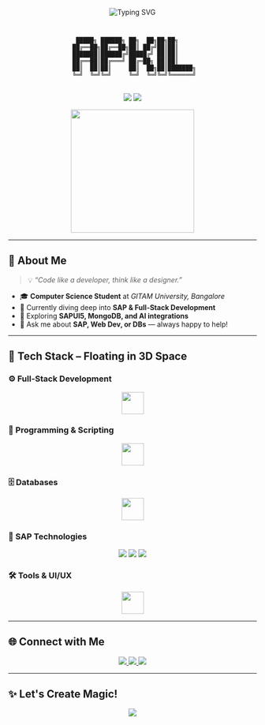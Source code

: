 <p align="center">
  <img src="https://readme-typing-svg.demolab.com?font=Fira+Code&size=28&duration=3000&pause=1000&color=F6F6F6&center=true&vCenter=true&width=800&lines=%F0%9F%9A%80+Welcome+to+Abhi's+World+of+Code!;💻+SAP+UI5+%7C+Full-Stack+Dev+%7C+AI+Explorer;⚡+Problem+Solver+%7C+Tech+Tinkerer+%7C+Lifelong+Learner" alt="Typing SVG" />
</p>

<pre align="center">
<code>

  █████╗ ██████╗ ██╗  ██╗██╗██╗     
 ██╔══██╗██╔══██╗██║ ██╔╝██║██║     
 ███████║██████╔╝█████╔╝ ██║██║     
 ██╔══██║██╔═══╝ ██╔═██╗ ██║██║     
 ██║  ██║██║     ██║  ██╗██║███████╗
 ╚═╝  ╚═╝╚═╝     ╚═╝  ╚═╝╚═╝╚══════╝
</code>
</pre>

<p align="center">
  <img src="https://img.shields.io/badge/Mindset-Creator-green?style=for-the-badge&logo=protonmail" />
  <img src="https://img.shields.io/badge/Tools-SAPUI5%2C%20MongoDB%2C%20React-blue?style=for-the-badge&logo=stackshare" />
</p>

<p align="center">
  <img src="https://user-images.githubusercontent.com/89788178/235298118-4c98504d-7c3a-4d30-b2a7-ccc3d89c45ac.gif" width="250"/>
</p>

---

## 🌟 About Me  

> 💡 *“Code like a developer, think like a designer.”*

- 🎓 **Computer Science Student** at *GITAM University, Bangalore*  
- 💼 Currently diving deep into **SAP & Full-Stack Development**  
- 🧠 Exploring **SAPUI5, MongoDB, and AI integrations**  
- 💬 Ask me about **SAP, Web Dev, or DBs** — always happy to help!

---

## 🧰 Tech Stack – Floating in 3D Space

### ⚙️ Full-Stack Development
<div align="center">
  <img src="https://skillicons.dev/icons?i=html,css,js,vue,react,nodejs" height="45"/>
</div>

### 🧠 Programming & Scripting  
<div align="center">
  <img src="https://skillicons.dev/icons?i=python,c" height="45"/>
</div>

### 🗄️ Databases  
<div align="center">
  <img src="https://skillicons.dev/icons?i=mongodb,mysql" height="45"/>
</div>

### 🧩 SAP Technologies  
<div align="center">
  <img src="https://img.shields.io/badge/SAP-0FAAFF?style=for-the-badge&logo=sap&logoColor=white"/>
  <img src="https://img.shields.io/badge/SAPUI5-35495E?style=for-the-badge&logo=sap&logoColor=white"/>
  <img src="https://img.shields.io/badge/SAP%20S/4HANA-0FAAFF?style=for-the-badge&logo=sap&logoColor=white"/>
</div>

### 🛠️ Tools & UI/UX  
<div align="center">
  <img src="https://skillicons.dev/icons?i=git,github,vscode,figma" height="45"/>
</div>

---

## 🌐 Connect with Me

<p align="center">
  <a href="https://www.linkedin.com/in/svabhilash/">
    <img src="https://img.shields.io/badge/LinkedIn-blue?style=for-the-badge&logo=linkedin&logoColor=white"/>
  </a>
  <a href="mailto:sattaruvenkataabhilash@gmail.com">
    <img src="https://img.shields.io/badge/Gmail-Contact-red?style=for-the-badge&logo=gmail&logoColor=white"/>
  </a>
  <a href="https://github.com/Abhi-godse">
    <img src="https://img.shields.io/badge/GitHub-Abhi--godse-black?style=for-the-badge&logo=github"/>
  </a>
</p>

---

## ✨ Let's Create Magic!
<p align="center">
  <img src="https://readme-typing-svg.demolab.com?font=Fira+Code&size=24&pause=1000&color=F7F7F7&background=0FAAFFFF&center=true&vCenter=true&width=435&lines=Code.+Build.+Innovate."/>
</p>
